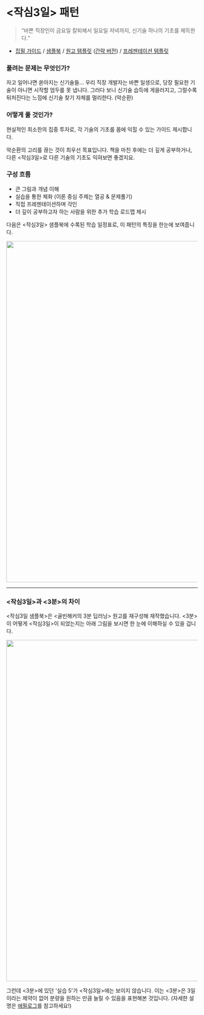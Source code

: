 # <작심3일> 패턴

> “바쁜 직장인이 금요일 칼퇴해서 일요일 저녁까지, 신기술 하나의 기초를 체득한다.”

- [집필 가이드](https://docs.google.com/presentation/d/1YmMycNs9kjtZL0eJ12M-EbjjoAd2x-hEoeiAPAHp3nc) / [샘플북](https://issuu.com/hanbit.co.kr/docs/___3______) / [원고 템플릿](https://docs.google.com/document/d/1vbHEp6qoHGaNldRZ_fPl8G6rxDNHGzKwlMXchv6YdZw) ([간략 버전](https://docs.google.com/document/d/1YAeaIFkZ0Ql2ccSVAA-PoIjRMs-sttdOA4G6a0KbGvw)) / [프레젠테이션 템플릿](https://docs.google.com/presentation/d/17PpeoRzSp2tNB7ntVM_LTBKQo2nqji1QCQA1DNWuKds)

### 풀려는 문제는 무엇인가?
자고 일어나면 쏟아지는 신기술들… 우리 직장 개발자는 바쁜 일생으로, 당장 필요한 기술이 아니면 시작할 엄두를 못 냅니다. 그러다 보니 신기술 습득에 게을러지고, 그럴수록 뒤처진다는 느낌에 신기술 찾기 자체를 멀리한다. (악순환)

### 어떻게 풀 것인가?

현실적인 최소한의 집중 투자로, 각 기술의 기초를 몸에 익힐 수 있는 가이드 제시합니다.

악순환의 고리를 끊는 것이 최우선 목표입니다. 책을 마친 후에는 더 깊게 공부하거나, 다른 <작심3일>로 다른 기술의 기초도 익혀보면 좋겠지요.

### 구성 흐름

- 큰 그림과 개념 이해
- 실습을 통한 체화 (이론 중심 주제는 열공 & 문제풀기)
- 직접 프레젠테이션하며 각인
- 더 깊이 공부하고자 하는 사람을 위한 추가 학습 로드맵 제시

다음은 <작심3일> 샘플북에 수록된 학습 일정표로, 이 패턴의 특징을 한눈에 보여줍니다.

<img src="https://github.com/WegraLee/Writing-IT-Books/blob/master/3%20Days%20Later/%EC%9D%BC%EC%A0%95%ED%91%9C.png?raw=true" width="900">

----

### <작심3일>과 <3분>의 차이
<작심3일 샘플북>은 <골빈해커의 3분 딥러닝> 원고를 재구성해 재작했습니다. <3분>이 어떻게 <작심3일>이 되었는지는 아래 그림을 보시면 한 눈에 이해하실 수 있을 겁니다.

<img src="https://github.com/hanbitmedia/Writing-IT-Books/blob/master/3%20Days%20Later/3%EB%B6%84vs%EC%9E%913.PNG?raw=true" width="900">

그런데 <3분>에 있던 '실습 5'가 <작심3일>에는 보이지 않습니다. 이는 <3분>은 3일이라는 제약이 없어 분량을 원하는 만큼 늘릴 수 있음을 표현해본 것입니다. (자세한 설명은 [에필로그](https://github.com/hanbitmedia/Writing-IT-Books/blob/master/3%20Days%20Later/epilogue.md)를 참고하세요!)
